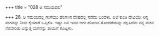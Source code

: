 +++
title = "028 ಆ ಸಮಯದಲಿ"

+++
28. ಆ ಸಮಯದಲ್ಲಿ ಗಂಗೆಯು ಹೆಂಗಸಿನ ವೇಷದಲ್ಲಿ ನಡೆದು ಬಂದಳು. ಎಲೆ ಕುಂತಿ ದೇವಿಯೇ ನಿನ್ನ ಮಗನನ್ನು ನೀನು ಕೈಯಾರೆ ಒಪ್ಪಿಕೊ. ಇಷ್ಟು ದಿನ ಇವನ ಆಗು ಹೋಗಿನ ತೊಂದರೆಯನ್ನು ರಕ್ಷಿಸಿದೆನು ನನ್ನ ವಚನ ನೆರವೇರಿತು ಎನ್ನುತ್ತ ಮಗನನ್ನು ತಾಯಿಗೆ ಕೊಟ್ಟಳು.